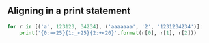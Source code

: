 
## Aligning  in a print statement

```python
for r in [('a', 123123, 34234), ('aaaaaaa', '2', '1231234234')]:
    print('{0:=<25}{1:_<25}{2:+<20}'.format(r[0], r[1], r[2]))
```
